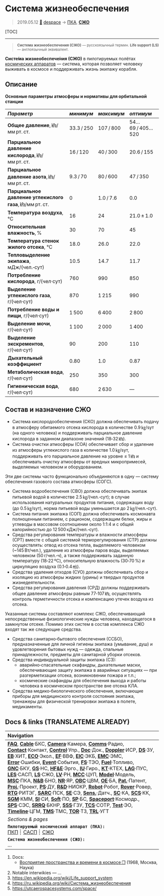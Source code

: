 # Система жизнеобеспечения
> 2019.05.12 [🚀](../index/index.md) [despace](index.md) → [ПКА](sc.md), **[СЖО](ls.md)**

[TOC]

---

> <small>**Система жизнеобеспечения (СЖО)** — русскоязычный термин. **Life support (LS)** — англоязычный эквивалент.</small>

**Систе́ма жизнеобеспече́ния (СЖО)** в пилотируемых полётах [космических аппаратов](sc.md) — система, которая позволяет человеку выживать в космосе и поддерживать жизнь экипажу корабля.



## Описание
**Основные параметры атмосферы и нормативы для орбитальной станции**

|*Параметр*|*минимум*|*максимум*|*оптимум*|
|:--|:--|:--|:--|
|**Общее давление**, ㎪/мм рт. ст.|33.3 / 250|107 / 800|54…69 / 405…520|
|**Парциальное давление кислорода**, ㎪/мм рт. ст.|16 / 120|40 / 300|20.6 / 155|
|**Парциальное давление азота**, ㎪/мм рт. ст.|9.3 / 70|80 / 600|47 / 350|
|**Парциальное давление углекислого газа**, ㎪/мм рт. ст.|0|1.0 / 7.6|0.0|
|**Температура воздуха**, ℃|16|24|21.0 ± 1.0|
|**Относительная влажность**, %|30|70|45|
|**Температура стенок жилого отсека**, ℃|18.0|26.0|22.0|
|**Тепловыделение экипажа**, мДж/(чел.‑сут)|10.5|14.7|11.7|
|**Потребление кислорода**, г/(чел·сут)|760|990|850|
|**Выделение углекислого газа**, г/(чел·сут)|870|1 215|990|
|**Потребление воды и пищи**, г/(чел·сут)|1 500|6 400|2 800|
|**Выделение мочи**, г/(чел·сут)|1 100|2 000|1 400|
|**Выделение экскрементов**, г/(чел·сут)|90|200|110|
|**Дыхательный коэффициент**|0.80|1.0|0.87|
|**Метаболическая вода**, г/(чел·сут)|250|350|300|
|**Гигиеническая вода**, г/(чел·сут)|680|2 630|—|



## Состав и назначение СЖО
   - Система кислородообеспечения (СКО) должна обеспечивать подачу в атмосферу обитаемого отсека кислорода в количестве 0.9 ㎏/sут (на одного человека) и поддерживать парциальное давление кислорода в заданном диапазоне значений (18‑32 ㎪).
   - Система очистки атмосферы (СОА) обеспечивает сбор и удаление из атмосферы углекислого газа в количестве 1.0 ㎏/sут, поддерживать его парциальное давление на уровне ≤ 1 ㎪ и обеспечивать очистку атмосферы от вредных микропримесей, выделяемых человеком и оборудованием.

Эти две системы часто функционально объединяются в одну — систему обеспечения газового состава атмосферы (СОГС).
   - Система водообеспечения (СВО) должна обеспечивать экипаж питьевой водой в количестве 2.5 ㎏/(чел.‑сут); в случае использования натуральных продуктов питания, содержащих воду (до 0.5 ㎏/sут), норма питьевой воды уменьшается до 2 ㎏/(чел.‑сут).
   - Система питания экипажа (СОП) должна обеспечивать космонавта полноценным питанием, с рационом, содержащим белки, жиры и углеводы в массовом соотношении около 1:1:4 и с общей калорийностью до 12 500 кДж/(чел.‑сут).
   - Средства регулирования температуры и влажности атмосферы (СРТ) вместе с общей системой терморегулирования (СТР) должны осуществлять: отвод из отсека тепла, выделяемого человеком (~145 Вт/чел.), удаление из атмосферы паров воды, выделяемых человеком (50 г/чел.‑ч), а также поддерживать заданную температуру (18‑22 ºC), относительную влажность (30‑70 %) и циркуляцию воздуха (0.1‑0.4 ㎧).
   - Средства удаления отходов (СУО) должны обеспечивать сбор и изоляцию из атмосферы жидких (урины) и твердых продуктов жизнедеятельности.
   - Средства регулирования давления (СРД) должны поддерживать общее давление атмосферы равным 77‑107 ㎪, осуществлять контроль герметичности отсека и компенсацию утечек воздуха из отсека.

Указанные системы составляют комплекс СЖО, обеспечивающий непосредственные физиологические нужды человека, находящегося в замкнутом отсеке. Помимо этих систем в состав комплекса СЖО входят так же следующие средства.
   - Средства санитарно‑бытового обеспечения (ССБО), предназначенные для личной гигиены экипажа (умывание, душ) и удовлетворения бытовых нужд — одежда, спальные принадлежности, предметы для санитарной уборки отсеков.
   - Средства индивидуальной защиты экипажа (СЗ):
      - аварийно‑спасательные скафандры, дыхательные маски, обеспечивающие защиту экипажа в аварийных ситуациях — при разгерметизации отсека, возникновении пожара и т.п.;
      - космические скафандры для обеспечения выхода и работы человека в космическом пространстве вне отсека КЛА.
   - Средства медико‑биологического обеспечения, включающие приборы для медицинского контроля состояния экипажа, тренажеры для физической тренировки экипажа в полете, медикаменты.



<p style="page-break-after:always"> </p>

## Docs & links (TRANSLATEME ALREADY)
|Navigation|
|:--|
|**[FAQ](faq.md)**, **[Cable](cable.md)**·БКС, **[Camera](cam.md)**·Камера, **[Comms](comms.md)**·Радио, **[Contact](contact.md)**·Контакт, **[Control](control.md)**·Упр., **[Doc](doc.md)**·Док., **[Doppler](doppler.md)**·ИСР, **[DS](ds.md)**·ЗУ, **[EB](eb.md)**·ХИТ, **[ECO](ecology.md)**·Экол., **[EF](ef.md)**·ВВФ, **[ElC](elc.md)**·ЭКБ, **[EMC](emc.md)**·ЭМС, **[Error](error.md)**·Ошибки, **[Event](event.md)**·События, **[FS](fs.md)**·ТЭО, **[Fuel](fuel.md)**·Топливо, **[GNC](gnc.md)**·БКУ, **[GS](scs.md)**·НС, **[HF&E](hfe.md)**·Эрго., **[IU](iu.md)**·Гиро., **[KT](kt.md)**·КТЕХ, **[LAG](lag.md)**·ПУC, **[LES](les.md)**·САСП, **[LS](ls.md)**·СЖО, **[LV](lv.md)**·РН, **[MCC](mcc.md)**·ЦУП, **[Model](model.md)**·Модель, **[MSC](sc.md)**·ПКА, **[N&B](nnb.md)**·БНО, **[NR](nr.md)**·ЯР, **[OBC](obc.md)**·ЦВМ, **[OE](oe.md)**·БА, **[Pat.](патент.md)**·Патент, **[Proj.](project.md)**·Проект, **[PS](ps.md)**·ДУ, **[R&D](rnd.md)**·НИОКР, **[Robot](robotics.md)**·Робот, **[Rover](rover.md)**·Ровер, **[RTG](rtg.md)**·РИТЭГ, **[SARC](sarc.md)**·ПСК, **[SE](se.md)**·СЭ, **[Sens.](sensor.md)**·Датч., **[SC](sc.md)**·КА, **[SCS](scs.md)**·КК, **[SGM](sgm.md)**·КММ, **[SI](si.md)**·СИ, **[Soft](soft.md)**·ПО, **[SP](sp.md)**·БС, **[Spaceport](spaceport.md)**·Космодр., **[SPS](sps.md)**·СЭС, **[SRRQ](srrq.md)**·БКНР, **[SSS](sss.md)**·ГЗУ, **[TCS](tcs.md)**·СОТР, **[Test](test.md)**·ЭО, **[Timeline](timeline.md)**·ЦГМ, **[TMS](tms.md)**·ТМС, **[TOR](tor.md)**·ТЗ, **[TRL](trl.md)**·УГТ|
|*Sections & pages*|
|**`Пилотируемый космический аппарат (ПКА):`**<br> [ПКП](manned_sf.md) ┊ [САСП](les.md) ┊ [СЖО](ls.md)|
|**`Система жизнеобеспечения (СЖО):`**<br> …|

   1. Docs:
      - [Восприятие пространства и времени в космосе ❐](f/scs/man/vospriyatie_prostranstva_vremeni_v_kosmose_1968.pdf) (1968, Москва, Наука)
   1. Notable interwikies — …
   1. <https://en.wikipedia.org/wiki/Life_support_system>
   1. <https://ru.wikipedia.org/wiki/Система_жизнеобеспечения>
   1. <https://utcaerospacesystems.com/space/>
